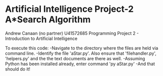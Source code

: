 # Artificial Intelligence Project-2 A*Search Algorithm
Andrew Canaan (no partner)
U41572685
Programming Project 2 - Introduction to Artificial Intelligence

To execute this code:
-Navigate to the directory where the files are held via command line.
-Identify the file 'aStar.py'. Also ensure that 'filehandler.py', 'helpers.py' and the the text documents are there as well.
-Assuming Python has been installed already, enter command 'py aStar.py'
-And that should do it!
